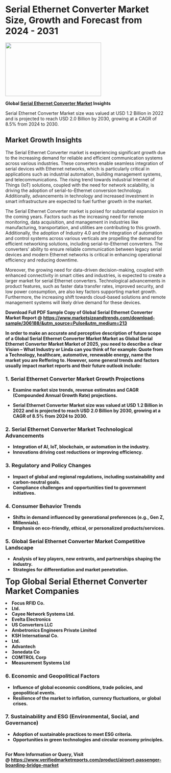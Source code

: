<H1>Serial Ethernet Converter Market Size, Growth and Forecast from 2024 - 2031</H1><img class="aligncenter size-medium wp-image-584254" src="https://thirdeyenews.in/wp-content/uploads/2024/09/Global-Market-Research-300x168.jpeg" alt="" width="300" height="168" /><p><strong>Global&nbsp;<a href="https://www.marketsizeandtrends.com/download-sample/306188/&amp;utm_source=Pulse&amp;utm_medium=213">Serial Ethernet Converter Market</a> Insights</strong></p><p>Serial Ethernet Converter Market size was valued at USD 1.2 Billion in 2022 and is projected to reach USD 2.0 Billion by 2030, growing at a CAGR of 8.5% from 2024 to 2030.</p><p><h2>Market Growth Insights</h2> <p>The Serial Ethernet Converter market is experiencing significant growth due to the increasing demand for reliable and efficient communication systems across various industries. These converters enable seamless integration of serial devices with Ethernet networks, which is particularly critical in applications such as industrial automation, building management systems, and telecommunications. The rising trend towards industrial Internet of Things (IoT) solutions, coupled with the need for network scalability, is driving the adoption of serial-to-Ethernet conversion technology. Additionally, advancements in technology and increased investment in smart infrastructure are expected to fuel further growth in the market.</p> <p><strong></strong></p> <p>The Serial Ethernet Converter market is poised for substantial expansion in the coming years. Factors such as the increasing need for remote monitoring, data acquisition, and management in industries like manufacturing, transportation, and utilities are contributing to this growth. Additionally, the adoption of Industry 4.0 and the integration of automation and control systems across various verticals are propelling the demand for efficient networking solutions, including serial-to-Ethernet converters. The converters' ability to ensure reliable communication between legacy serial devices and modern Ethernet networks is critical in enhancing operational efficiency and reducing downtime.</p> <p>Moreover, the growing need for data-driven decision-making, coupled with enhanced connectivity in smart cities and industries, is expected to create a larger market for serial Ethernet converters. Technological advancements in product features, such as faster data transfer rates, improved security, and low power consumption, are also key factors supporting market growth. Furthermore, the increasing shift towards cloud-based solutions and remote management systems will likely drive demand for these devices.</p> <p><strong></p><p><span class=""><strong>Download Full PDF Sample Copy of Global Serial Ethernet Converter Market Report</strong> @ <a href="https://www.marketsizeandtrends.com/download-sample/306188/&amp;utm_source=Pulse&amp;utm_medium=213" target="_blank">https://www.marketsizeandtrends.com/download-sample/306188/&amp;utm_source=Pulse&amp;utm_medium=213</a></span></p><p>In order to make an accurate and perceptive description of future scope of a Global&nbsp;Serial Ethernet Converter Market Market as Global&nbsp;Serial Ethernet Converter Market Market of 2025, you need to describe a clear Vision &ndash; What Industry or Linda can you think of for example: Quote from a Technology, healthcare, automotive, renewable energy, name the market you are Reffering to. However, some general trends and factors usually impact market reports and their future outlook include:</p><h3>1.&nbsp;<strong>Serial Ethernet Converter Market Growth Projections</strong></h3><ul><li>Examine market size trends, revenue estimates and CAGR (Compounded Annual Growth Rate) projections.</li><li><p>Serial Ethernet Converter Market size was valued at USD 1.2 Billion in 2022 and is projected to reach USD 2.0 Billion by 2030, growing at a CAGR of 8.5% from 2024 to 2030.</p></li></ul><h3>2.&nbsp;<strong>Serial Ethernet Converter Market Technological Advancements</strong></h3><ul><li>Integration of AI, IoT, blockchain, or automation in the industry.</li><li>Innovations driving cost reductions or improving efficiency.</li></ul><h3>3.&nbsp;<strong>Regulatory and Policy Changes</strong></h3><ul><li>Impact of global and regional regulations, including sustainability and carbon-neutral goals.</li><li>Compliance challenges and opportunities tied to government initiatives.</li></ul><h3>4.&nbsp;<strong>Consumer Behavior Trends</strong></h3><ul><li>Shifts in demand influenced by generational preferences (e.g., Gen Z, Millennials).</li><li>Emphasis on eco-friendly, ethical, or personalized products/services.</li></ul><h3>5.&nbsp;<strong>Global Serial Ethernet Converter Market Competitive Landscape</strong></h3><ul><li>Analysis of key players, new entrants, and partnerships shaping the industry.</li><li>Strategies for differentiation and market penetration.</li></ul><p data-pm-slice="1 1 []"><span style="color: inherit; font-family: inherit; font-size: 25px;">Top Global Serial Ethernet Converter Market Companies</span></p><div class="" data-test-id=""><p><li>Focus RFID Co.</li><li> Ltd.</li><li> Cayee Network Systems Ltd.</li><li> Evelta Electronics</li><li> US Converters LLC</li><li> Ambetronics Engineers Private Limited</li><li> KSH International Co.</li><li>Ltd.</li><li> Advantech</li><li> 3onedata Co</li><li> COMTROL Corp</li><li> Measurement Systems Ltd</li></p></div><h3>6.&nbsp;<strong>Economic and Geopolitical Factors</strong></h3><ul><li>Influence of global economic conditions, trade policies, and geopolitical events.</li><li>Resilience of the market to inflation, currency fluctuations, or global crises.</li></ul><h3>7.&nbsp;<strong>Sustainability and ESG (Environmental, Social, and Governance)</strong></h3><ul><li>Adoption of sustainable practices to meet ESG criteria.</li><li>Opportunities in green technologies and circular economy principles.</li></ul><h2><strong style="font-size: 14px;">For More Information or Query, Visit @&nbsp;</strong><a style="background-color: #ffffff; font-size: 14px;" href="https://www.marketsizeandtrends.com/report/serial-ethernet-converter-market/" target="_blank">https://www.verifiedmarketreports.com/product/airport-passenger-boarding-bridge-market</a></h2>

